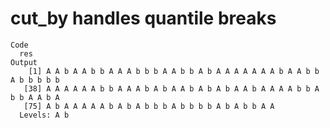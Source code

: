 # cut_by handles quantile breaks

    Code
      res
    Output
        [1] A A b A A b b A A A b b b A A b b A b A A A A A A A b A A b b A b b b b b
       [38] A A A A A A b b A A A b A b A A b A b A b A A b A A A A b b A b b A A b A
       [75] A b A A A A A b A b A b b b A b b b b A b A b b A A
      Levels: A b

